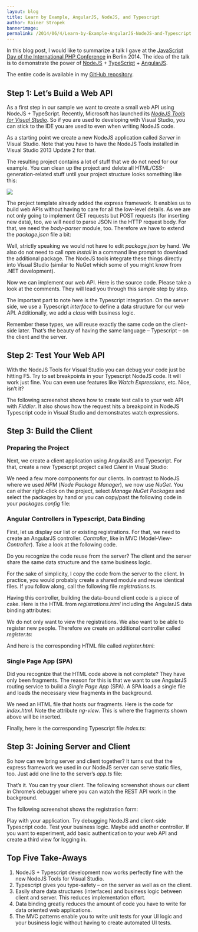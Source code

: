 ```yaml
---
layout: blog
title: Learn by Example, AngularJS, NodeJS, and Typescript
author: Rainer Stropek
bannerimage: 
permalink: /2014/06/4/Learn-by-Example-AngularJS-NodeJS-and-Typescript
---
```


<p xmlns="http://www.w3.org/1999/xhtml">In this blog post, I would like to summarize a talk I gave at the <a href="http://phpconference.com/2014se/en/special-days/javascript-day" target="_blank">JavaScript Day of the International PHP Conference</a> in Berlin 2014. The idea of the talk is to demonstrate the power of <a href="http://nodejs.org/" target="_blank">NodeJS</a> + <a href="http://www.typescriptlang.org" target="_blank">TypeScript</a> + <a href="https://angularjs.org/" target="_blank">AngularJS</a>.</p><p class="showcase" xmlns="http://www.w3.org/1999/xhtml">The entire code is available in my <a href="https://github.com/rstropek/Samples/tree/master/AngularRegistrationSample" target="_blank">GitHub repository</a>.</p><h2 xmlns="http://www.w3.org/1999/xhtml">Step 1: Let’s Build a Web API</h2><p xmlns="http://www.w3.org/1999/xhtml">As a first step in our sample we want to create a small web API using NodeJS + TypeScript. Recently, Microsoft has launched its <a href="https://nodejstools.codeplex.com/" target="_blank"><em>NodeJS Tools for Visual Studio</em></a>. So if you are used to developing with Visual Studio, you can stick to the IDE you are used to even when writing NodeJS code.</p><p xmlns="http://www.w3.org/1999/xhtml">As a starting point we create a new NodeJS application called <em>Server</em> in Visual Studio. Note that you have to have the NodeJS Tools installed in Visual Studio 2013 Update 2 for that.</p><f:function name="Composite.Media.ImageGallery.Slimbox2" xmlns:f="http://www.composite.net/ns/function/1.0">
  <f:param name="MediaImage" value="MediaArchive:eb76e872-1c8d-4d3c-9038-817a4104399b" xmlns:f="http://www.composite.net/ns/function/1.0" />
  <f:param name="ThumbnailMaxWidth" value="800" xmlns:f="http://www.composite.net/ns/function/1.0" />
  <f:param name="ThumbnailMaxHeight" value="800" xmlns:f="http://www.composite.net/ns/function/1.0" />
  <f:param name="ImageMaxWidth" value="1920" xmlns:f="http://www.composite.net/ns/function/1.0" />
  <f:param name="ImageMaxHeight" value="1280" xmlns:f="http://www.composite.net/ns/function/1.0" />
</f:function><p xmlns="http://www.w3.org/1999/xhtml">The resulting project contains a lot of stuff that we do not need for our example. You can clean up the project and delete all HTML/CSS-generation-related stuff until your project structure looks something like this:</p><p xmlns="http://www.w3.org/1999/xhtml">
  <img src="{{site.baseurl}}images/blog/2014/06/NodeJSAngular/NodeAngular_CleanedProject.png" />
</p><p xmlns="http://www.w3.org/1999/xhtml">The project template already added the express framework. It enables us to build web APIs without having to care for all the low-level details. As we are not only going to implement GET requests but POST requests (for inserting new data), too, we will need to parse JSON in the HTTP request body. For that, we need the <em>body-parser</em> module, too. Therefore we have to extend the <em>package.json</em> file a bit:</p><f:function name="Composite.Web.Html.SyntaxHighlighter" xmlns:f="http://www.composite.net/ns/function/1.0">
  <f:param name="SourceCode" value="{&#xA;  &quot;name&quot;: &quot;AngularRegistrationSample&quot;,&#xA;  &quot;version&quot;: &quot;0.0.0&quot;,&#xA;  &quot;description&quot;: &quot;Example&quot;,&#xA;  &quot;main&quot;: &quot;app.js&quot;,&#xA;  &quot;author&quot;: {&#xA;    &quot;name&quot;: &quot;Rainer Stropek&quot;,&#xA;    &quot;email&quot;: &quot;rainer@software-architects.at&quot;&#xA;  },&#xA;  &quot;dependencies&quot;: {&#xA;    &quot;body-parser&quot;: &quot;^1.3.0&quot;,&#xA;    &quot;express&quot;: &quot;^3.10.2&quot;&#xA;  }&#xA;}" xmlns:f="http://www.composite.net/ns/function/1.0" />
  <f:param name="CodeType" value="javascript" xmlns:f="http://www.composite.net/ns/function/1.0" />
</f:function><p xmlns="http://www.w3.org/1999/xhtml">Well, strictly speaking we would not have to edit <em>package.json</em> by hand. We also do not need to call <em>npm install</em> in a command line prompt to download the additional package. The NodeJS tools integrate these things directly into Visual Studio (similar to NuGet which some of you might know from .NET development).</p><f:function name="Composite.Media.ImageGallery.Slimbox2" xmlns:f="http://www.composite.net/ns/function/1.0">
  <f:param name="MediaImage" value="MediaArchive:496cd930-6811-4f7d-90f0-250c14548185" xmlns:f="http://www.composite.net/ns/function/1.0" />
  <f:param name="ThumbnailMaxWidth" value="800" xmlns:f="http://www.composite.net/ns/function/1.0" />
  <f:param name="ThumbnailMaxHeight" value="800" xmlns:f="http://www.composite.net/ns/function/1.0" />
  <f:param name="ImageMaxWidth" value="1920" xmlns:f="http://www.composite.net/ns/function/1.0" />
  <f:param name="ImageMaxHeight" value="1280" xmlns:f="http://www.composite.net/ns/function/1.0" />
</f:function><p xmlns="http://www.w3.org/1999/xhtml">Now we can implement our web API. Here is the source code. Please take a look at the comments. They will lead you through this sample step by step.</p><p class="showcase" xmlns="http://www.w3.org/1999/xhtml">The important part to note here is the Typescript integration. On the server side, we use a Typescript <em>interface</em> to define a data structure for our web API. Additionally, we add a <em>class</em> with business logic.</p><p xmlns="http://www.w3.org/1999/xhtml">Remember these types, we will reuse exactly the same code on the client-side later. That’s the beauty of having the same language – Typescript – on the client and the server.</p><f:function name="Composite.Web.Html.SyntaxHighlighter" xmlns:f="http://www.composite.net/ns/function/1.0">
  <f:param name="SourceCode" value="// Import express with body parsers (for handling JSON)&#xA;import express = require('express');&#xA;var bodyParser = require('body-parser');&#xA;&#xA;&#xA;// Business logic and data structures&#xA;interface IRegistration {&#xA;&#x9;salutation: string;&#xA;&#x9;name: string;&#xA;&#x9;age: number;&#xA;}&#xA;&#xA;class Registration implements IRegistration {&#xA;&#x9;public salutation: string;&#xA;&#x9;public name: string;&#xA;&#x9;public age: number;&#xA;&#xA;&#x9;constructor(registration: IRegistration) {&#xA;&#x9;&#x9;this.salutation = registration.salutation;&#xA;&#x9;&#x9;this.name = registration.name;&#xA;&#x9;&#x9;this.age = registration.age;&#xA;&#x9;}&#xA;&#xA;&#x9;public isValid() {&#xA;&#x9;&#x9;return this.age &gt;= 18;&#xA;&#x9;}&#xA;}&#xA;&#xA;// Sample repository of registrations (for demo purposes just in memory&#xA;var registrations = new Array&lt;IRegistration&gt;();&#xA;registrations.push(&#xA;&#x9;{ salutation: &quot;Mr.&quot;, name: &quot;Tom Tailor&quot;, age: 20 },&#xA;&#x9;{ salutation: &quot;Mr.&quot;, name: &quot;Max Muster&quot;, age: 19 });&#xA;&#xA;&#xA;// Setup express&#xA;var app = express();&#xA;app.use(bodyParser());&#xA;&#xA;// Uncommend this line to demo basic auth&#xA;// app.use(express.basicAuth((user, password) =&gt; user == &quot;user2&quot; &amp;&amp; password == &quot;password&quot;));&#xA;&#xA;&#xA;// Implement web API&#xA;app.get(&quot;/api/registrations&quot;, (req, res) =&gt; {&#xA;&#x9;// Get all registrations&#xA;&#x9;res.send(registrations);&#xA;});&#xA;&#xA;// Register&#xA;app.post(&quot;/api/register&quot;, (req, res) =&gt; {&#xA;&#x9;var registration = new Registration(&lt;IRegistration&gt;req.body);&#xA;&#x9;if (registration.isValid()) {&#xA;&#x9;&#x9;registrations.push(registration);&#xA;&#x9;&#x9;res.send(201);&#xA;&#x9;}&#xA;&#x9;else {&#xA;&#x9;&#x9;res.send(400);&#xA;&#x9;}&#xA;});&#xA;&#xA;// Listen for HTTP traffic&#xA;app.listen(process.env.PORT || 3000);" xmlns:f="http://www.composite.net/ns/function/1.0" />
  <f:param name="CodeType" value="javascript" xmlns:f="http://www.composite.net/ns/function/1.0" />
</f:function><h2 xmlns="http://www.w3.org/1999/xhtml">Step 2: Test Your Web API</h2><p xmlns="http://www.w3.org/1999/xhtml">With the NodeJS Tools for Visual Studio you can debug your code just be hitting F5. Try to set breakpoints in your Typescript NodeJS code. It will work just fine. You can even use features like <em>Watch Expressions</em>, etc. Nice, isn’t it?</p><p xmlns="http://www.w3.org/1999/xhtml">The following screenshot shows how to create test calls to your web API with <em>Fiddler</em>. It also shows how the request hits a breakpoint in NodeJS Typescript code in Visual Studio and demonstrates watch expressions.</p><f:function name="Composite.Media.ImageGallery.Slimbox2" xmlns:f="http://www.composite.net/ns/function/1.0">
  <f:param name="MediaImage" value="MediaArchive:99209756-70ca-4157-b8df-db21040ab181" xmlns:f="http://www.composite.net/ns/function/1.0" />
  <f:param name="ThumbnailMaxWidth" value="800" xmlns:f="http://www.composite.net/ns/function/1.0" />
  <f:param name="ThumbnailMaxHeight" value="800" xmlns:f="http://www.composite.net/ns/function/1.0" />
  <f:param name="ImageMaxWidth" value="1920" xmlns:f="http://www.composite.net/ns/function/1.0" />
  <f:param name="ImageMaxHeight" value="1280" xmlns:f="http://www.composite.net/ns/function/1.0" />
</f:function><h2 xmlns="http://www.w3.org/1999/xhtml">Step 3: Build the Client</h2><h3 xmlns="http://www.w3.org/1999/xhtml">Preparing the Project</h3><p xmlns="http://www.w3.org/1999/xhtml">Next, we create a client application using AngularJS and Typescript. For that, create a new Typescript project called <em>Client</em> in Visual Studio:</p><f:function name="Composite.Media.ImageGallery.Slimbox2" xmlns:f="http://www.composite.net/ns/function/1.0">
  <f:param name="MediaImage" value="MediaArchive:27d68f3d-a479-47f3-bf0b-4a2e49d1a271" xmlns:f="http://www.composite.net/ns/function/1.0" />
  <f:param name="ThumbnailMaxWidth" value="800" xmlns:f="http://www.composite.net/ns/function/1.0" />
  <f:param name="ThumbnailMaxHeight" value="800" xmlns:f="http://www.composite.net/ns/function/1.0" />
  <f:param name="ImageMaxWidth" value="1920" xmlns:f="http://www.composite.net/ns/function/1.0" />
  <f:param name="ImageMaxHeight" value="1280" xmlns:f="http://www.composite.net/ns/function/1.0" />
</f:function><p xmlns="http://www.w3.org/1999/xhtml">We need a few more components for our clients. In contrast to NodeJS where we used <em>NPM</em> (<em>Node Package Manager</em>), we now use <em>NuGet</em>. You can either right-click on the project, select <em>Manage NuGet Packages</em> and select the packages by hand or you can copy/past the following code in your <em>packages.config</em> file:</p><f:function name="Composite.Web.Html.SyntaxHighlighter" xmlns:f="http://www.composite.net/ns/function/1.0">
  <f:param name="SourceCode" value="&lt;?xml version=&quot;1.0&quot; encoding=&quot;utf-8&quot;?&gt;&#xA;&lt;packages&gt;&#xA;  &lt;package id=&quot;angularjs&quot; version=&quot;1.2.16&quot; targetFramework=&quot;net451&quot; /&gt;&#xA;  &lt;package id=&quot;angularjs.TypeScript.DefinitelyTyped&quot; version=&quot;1.0.4&quot; targetFramework=&quot;net451&quot; /&gt;&#xA;  &lt;package id=&quot;bootstrap&quot; version=&quot;3.1.1&quot; targetFramework=&quot;net451&quot; /&gt;&#xA;  &lt;package id=&quot;jQuery&quot; version=&quot;1.9.1&quot; targetFramework=&quot;net451&quot; /&gt;&#xA;  &lt;package id=&quot;jquery.TypeScript.DefinitelyTyped&quot; version=&quot;0.8.7&quot; targetFramework=&quot;net451&quot; /&gt;&#xA;&lt;/packages&gt;" xmlns:f="http://www.composite.net/ns/function/1.0" />
  <f:param name="CodeType" value="xml" xmlns:f="http://www.composite.net/ns/function/1.0" />
</f:function><h3 xmlns="http://www.w3.org/1999/xhtml">Angular Controllers in Typescript, Data Binding</h3><p xmlns="http://www.w3.org/1999/xhtml">First, let us display our list or existing registrations. For that, we need to create an AngularJS controller. <em>Controller</em>, like in MVC (Model-View-<em>Controller</em>). Take a look at the following code.</p><p class="showcase" xmlns="http://www.w3.org/1999/xhtml">Do you recognize the code reuse from the server? The client and the server share the same data structure and the same business logic.</p><p xmlns="http://www.w3.org/1999/xhtml">For the sake of simplicity, I copy the code from the server to the client. In practice, you would probably create a shared module and reuse identical files. If you follow along, call the following file <em>registrations.ts</em>.</p><f:function name="Composite.Web.Html.SyntaxHighlighter" xmlns:f="http://www.composite.net/ns/function/1.0">
  <f:param name="SourceCode" value="// A simple logger interface to demonstrate AngularJS depdency injection.&#xA;// The implementatio of the logger is published in index.ts.&#xA;interface ILogger {&#xA;&#x9;log: (string) =&gt; void;&#xA;}&#xA;&#xA;&#xA;// Reused business logic and data structure from the server&#xA;class DefaultLogger implements ILogger {&#xA;&#x9;public log(text: string) {&#xA;&#x9;&#x9;console.log(text);&#xA;&#x9;}&#xA;}&#xA;&#xA;interface IRegistration {&#xA;&#x9;salutation: string;&#xA;&#x9;name: string;&#xA;&#x9;age: number;&#xA;}&#xA;&#xA;class Registration implements IRegistration {&#xA;&#x9;public salutation: string;&#xA;&#x9;public name: string;&#xA;&#x9;public age: number;&#xA;&#xA;&#x9;constructor(registration: IRegistration) {&#xA;&#x9;&#x9;this.salutation = registration.salutation;&#xA;&#x9;&#x9;this.name = registration.name;&#xA;&#x9;&#x9;this.age = registration.age;&#xA;&#x9;}&#xA;&#xA;&#x9;public isValid() {&#xA;&#x9;&#x9;return this.age &gt;= 18;&#xA;&#x9;}&#xA;}&#xA;&#xA;&#xA;// The interface the Angular's $scope. Used to access the data structure for&#xA;// data binding in a type-safe way. &#xA;interface IRegistrationsViewModel extends ng.IScope {&#xA;&#x9;registrations: Array&lt;IRegistration&gt;;&#xA;&#x9;refresh: () =&gt; void;&#xA;}&#xA;&#xA;// The controller class. Note that it uses Angular's dependency injection to&#xA;// get the $http service (for http requests) and the logger (see above).&#xA;// &#xA;class RegistrationsViewModel {&#xA;&#x9;constructor($scope: IRegistrationsViewModel, $http: ng.IHttpService, private logger: ILogger) {&#xA;&#x9;&#x9;$scope.registrations = new Array&lt;IRegistration&gt;();&#xA;&#x9;&#x9;$scope.refresh = () =&gt; {&#xA;&#x9;&#x9;&#x9;logger.log(&quot;Requesting...&quot;);&#xA;&#x9;&#x9;&#x9;$http.get&lt;Array&lt;IRegistration&gt;&gt;(&quot;/api/registrations&quot;)&#xA;&#x9;&#x9;&#x9;&#x9;.success(registrations =&gt; {&#xA;&#x9;&#x9;&#x9;&#x9;&#x9;registrations.forEach(r =&gt; $scope.registrations.push(r));&#xA;&#x9;&#x9;&#x9;&#x9;});&#xA;&#x9;&#x9;};&#xA;&#x9;}&#xA;}" xmlns:f="http://www.composite.net/ns/function/1.0" />
  <f:param name="CodeType" value="javascript" xmlns:f="http://www.composite.net/ns/function/1.0" />
</f:function><p xmlns="http://www.w3.org/1999/xhtml">Having this controller, building the data-bound client code is a piece of cake. Here is the HTML from <em>registrations.html</em> including the AngularJS data binding attributes:</p><f:function name="Composite.Web.Html.SyntaxHighlighter" xmlns:f="http://www.composite.net/ns/function/1.0">
  <f:param name="SourceCode" value="&lt;h1&gt;Registration Sample&lt;/h1&gt;&#xA;&#xA;&lt;button type=&quot;button&quot; class=&quot;btn btn-primary&quot; ng-click=&quot;refresh()&quot;&gt;Refresh&lt;/button&gt;&#xA;&#xA;&lt;table class=&quot;table&quot; style=&quot;max-width: 300px;&quot;&gt;&#xA;&#x9;&lt;thead&gt;&#xA;&#x9;&#x9;&lt;tr&gt;&#xA;&#x9;&#x9;&#x9;&lt;th&gt;Salutation&lt;/th&gt;&#xA;&#x9;&#x9;&#x9;&lt;th&gt;Name&lt;/th&gt;&#xA;&#x9;&#x9;&#x9;&lt;th&gt;Age&lt;/th&gt;&#xA;&#x9;&#x9;&lt;/tr&gt;&#xA;&#x9;&lt;/thead&gt;&#xA;&#x9;&lt;tbody&gt;&#xA;&#x9;&#x9;&lt;tr ng-repeat=&quot;reg in registrations&quot;&gt;&#xA;&#x9;&#x9;&#x9;&lt;td&gt;{{reg.salutation}}&lt;/td&gt;&#xA;&#x9;&#x9;&#x9;&lt;td&gt;{{reg.name}}&lt;/td&gt;&#xA;&#x9;&#x9;&#x9;&lt;td&gt;{{reg.age}}&lt;/td&gt;&#xA;&#x9;&#x9;&lt;/tr&gt;&#xA;&#x9;&lt;/tbody&gt;&#xA;&lt;/table&gt;&#xA;&#xA;&lt;p&gt;Do you want to &lt;a href=&quot;#register&quot;&gt;register&lt;/a&gt;?&lt;/p&gt;" xmlns:f="http://www.composite.net/ns/function/1.0" />
  <f:param name="CodeType" value="xml" xmlns:f="http://www.composite.net/ns/function/1.0" />
</f:function><p xmlns="http://www.w3.org/1999/xhtml">We do not only want to view the registrations. We also want to be able to register new people. Therefore we create an additional controller called <em>register.ts</em>:</p><f:function name="Composite.Web.Html.SyntaxHighlighter" xmlns:f="http://www.composite.net/ns/function/1.0">
  <f:param name="SourceCode" value="interface IRegisterViewModel extends ng.IScope, IRegistration {&#xA;&#x9;save: () =&gt; void;&#xA;}&#xA;&#xA;class RegisterViewModel {&#xA;&#x9;constructor($scope: IRegisterViewModel, $http: ng.IHttpService, private logger: ILogger) {&#xA;&#x9;&#x9;$scope.save = () =&gt; {&#xA;&#x9;&#x9;&#x9;$http.post(&quot;/api/register&quot;, { name: $scope.name, salutation: $scope.salutation, age: $scope.age }, { headers: { &quot;Content-Type&quot;: &quot;application/json&quot; } })&#xA;&#x9;&#x9;&#x9;&#x9;.success(_ =&gt; {&#xA;&#x9;&#x9;&#x9;&#x9;&#x9;alert(&quot;You are registered!&quot;);&#xA;&#x9;&#x9;&#x9;&#x9;})&#xA;&#x9;&#x9;&#x9;&#x9;.error(_ =&gt; {&#xA;&#x9;&#x9;&#x9;&#x9;&#x9;alert(&quot;Sorry, not possible!&quot;);&#xA;&#x9;&#x9;&#x9;&#x9;});&#xA;&#x9;&#x9;}&#xA;&#x9;}&#xA;}" xmlns:f="http://www.composite.net/ns/function/1.0" />
  <f:param name="CodeType" value="javascript" xmlns:f="http://www.composite.net/ns/function/1.0" />
</f:function><p xmlns="http://www.w3.org/1999/xhtml">And here is the corresponding HTML file called <em>register.html</em>:</p><f:function name="Composite.Web.Html.SyntaxHighlighter" xmlns:f="http://www.composite.net/ns/function/1.0">
  <f:param name="SourceCode" value="&lt;h1&gt;Registration Sample&lt;/h1&gt;&#xA;&#xA;&lt;form role=&quot;form&quot; style=&quot;max-width: 300px;&quot;&gt;&#xA;&#x9;&lt;div class=&quot;form-group&quot;&gt;&#xA;&#x9;&#x9;&lt;label for=&quot;salutation&quot;&gt;Salution:&lt;/label&gt;&#xA;&#x9;&#x9;&lt;select class=&quot;form-control&quot; ng-model=&quot;salutation&quot;&gt;&#xA;&#x9;&#x9;&#x9;&lt;option value=&quot;Mr.&quot; ng-selected=&quot;salutation=='Mr.'&quot;&gt;Mr.&lt;/option&gt;&#xA;&#x9;&#x9;&#x9;&lt;option value=&quot;Ms.&quot; ng-selected=&quot;salutation=='Ms.'&quot;&gt;Ms.&lt;/option&gt;&#xA;&#x9;&#x9;&lt;/select&gt;&#xA;&#x9;&#x9;&lt;div class=&quot;form-group&quot;&gt;&#xA;&#x9;&#x9;&#x9;&lt;label for=&quot;name&quot;&gt;Name:&lt;/label&gt;&#xA;&#x9;&#x9;&#x9;&lt;input type=&quot;text&quot; class=&quot;form-control&quot; placeholder=&quot;Name&quot; ng-model=&quot;name&quot; /&gt;&#xA;&#x9;&#x9;&lt;/div&gt;&#xA;&#x9;&#x9;&lt;div class=&quot;form-group&quot;&gt;&#xA;&#x9;&#x9;&#x9;&lt;label for=&quot;name&quot;&gt;Age:&lt;/label&gt;&#xA;&#x9;&#x9;&#x9;&lt;input type=&quot;text&quot; class=&quot;form-control&quot; placeholder=&quot;Age&quot; ng-model=&quot;age&quot; /&gt;&#xA;&#x9;&#x9;&lt;/div&gt;&#xA;&#x9;&#x9;&lt;button type=&quot;button&quot; class=&quot;btn btn-primary&quot; ng-click=&quot;save()&quot;&gt;Register&lt;/button&gt;&#xA;&#x9;&lt;/div&gt;&#xA;&lt;/form&gt;&#xA;&#xA;&lt;p&gt;Do you want to view &lt;a href=&quot;#/&quot;&gt;registrations&lt;/a&gt;?&lt;/p&gt;" xmlns:f="http://www.composite.net/ns/function/1.0" />
  <f:param name="CodeType" value="xml" xmlns:f="http://www.composite.net/ns/function/1.0" />
</f:function><h3 xmlns="http://www.w3.org/1999/xhtml">Single Page App (SPA)</h3><p xmlns="http://www.w3.org/1999/xhtml">Did you recognize that the HTML code above is not complete? They have only been fragments. The reason for this is that we want to use AngularJS routing service to build a <em>Single Page App</em> (SPA). A SPA loads a single file and loads the necessary view fragments in the background.</p><p xmlns="http://www.w3.org/1999/xhtml">We need an HTML file that hosts our fragments. Here is the code for <em>index.html</em>. Note the attribute <em>ng-view</em>. This is where the fragments shown above will be inserted.</p><f:function name="Composite.Web.Html.SyntaxHighlighter" xmlns:f="http://www.composite.net/ns/function/1.0">
  <f:param name="SourceCode" value="&lt;!DOCTYPE html&gt;&#xA;&#xA;&lt;html lang=&quot;en&quot;&gt;&#xA;&lt;head&gt;&#xA;&#x9;&lt;meta charset=&quot;utf-8&quot; /&gt;&#xA;&#x9;&lt;title&gt;TypeScript HTML App&lt;/title&gt;&#xA;&#xA;&#x9;&lt;link rel=&quot;stylesheet&quot; href=&quot;Content/bootstrap.css&quot; type=&quot;text/css&quot; /&gt;&#xA;&#xA;&#x9;&lt;script src=&quot;Scripts/jquery-1.9.1.js&quot;&gt;&lt;/script&gt;&#xA;&#x9;&lt;script src=&quot;Scripts/angular.js&quot;&gt;&lt;/script&gt;&#xA;&#x9;&lt;script src=&quot;Scripts/angular-route.js&quot;&gt;&lt;/script&gt;&#xA;&#x9;&lt;script src=&quot;Scripts/bootstrap.js&quot;&gt;&lt;/script&gt;&#xA;&#xA;&#x9;&lt;script src=&quot;registrations.js&quot;&gt;&lt;/script&gt;&#xA;&#x9;&lt;script src=&quot;register.js&quot;&gt;&lt;/script&gt;&#xA;&#x9;&lt;script src=&quot;index.js&quot;&gt;&lt;/script&gt;&#xA;&lt;/head&gt;&#xA;&lt;body ng-app=&quot;RegistrationApp&quot;&gt;&#xA;&#x9;&lt;div ng-view&gt;&lt;/div&gt;&#xA;&lt;/body&gt;&#xA;&lt;/html&gt;" xmlns:f="http://www.composite.net/ns/function/1.0" />
  <f:param name="CodeType" value="xml" xmlns:f="http://www.composite.net/ns/function/1.0" />
</f:function><p xmlns="http://www.w3.org/1999/xhtml">Finally, here is the corresponding Typescript file <em>index.ts</em>:</p><f:function name="Composite.Web.Html.SyntaxHighlighter" xmlns:f="http://www.composite.net/ns/function/1.0">
  <f:param name="SourceCode" value="angular.module(&quot;RegistrationApp&quot;, [&quot;ngRoute&quot;])&#xA;&#x9;// The logger to demonstrate AngularJS dependency injection&#xA;&#x9;.factory(&quot;logger&quot;, () =&gt; new DefaultLogger())&#xA;&#x9;// Our controllers for the two views&#xA;&#x9;.controller(&quot;RegistrationsController&quot;, RegistrationsViewModel)&#xA;&#x9;.controller(&quot;RegisterController&quot;, RegisterViewModel)&#xA;&#x9;// The routes for the SPA&#xA;&#x9;.config(($routeProvider: ng.route.IRouteProvider) =&gt; {&#xA;&#x9;&#x9;$routeProvider&#xA;&#x9;&#x9;&#x9;.when(&quot;/&quot;, {&#xA;&#x9;&#x9;&#x9;&#x9;templateUrl: &quot;registrations.html&quot;, controller: &quot;RegistrationsController&quot;&#xA;&#x9;&#x9;&#x9;})&#xA;&#x9;&#x9;&#x9;.when(&quot;/register&quot;, {&#xA;&#x9;&#x9;&#x9;&#x9;templateUrl: &quot;register.html&quot;, controller: &quot;RegisterController&quot;&#xA;&#x9;&#x9;&#x9;});&#xA;&#x9;});" xmlns:f="http://www.composite.net/ns/function/1.0" />
  <f:param name="CodeType" value="javascript" xmlns:f="http://www.composite.net/ns/function/1.0" />
</f:function><h2 xmlns="http://www.w3.org/1999/xhtml">Step 3: Joining Server and Client</h2><p xmlns="http://www.w3.org/1999/xhtml">So how can we bring server and client together? It turns out that the express framework we used in our NodeJS server can serve static files, too. Just add one line to the server’s <em>app.ts</em> file:</p><f:function name="Composite.Web.Html.SyntaxHighlighter" xmlns:f="http://www.composite.net/ns/function/1.0">
  <f:param name="SourceCode" value="...&#xA;// Setup express&#xA;var app = express();&#xA;app.use(bodyParser());&#xA;app.use(express.static(&quot;../Client&quot;)); // &lt;== ADD THIS LINE&#xA;..." xmlns:f="http://www.composite.net/ns/function/1.0" />
  <f:param name="CodeType" value="javascript" xmlns:f="http://www.composite.net/ns/function/1.0" />
</f:function><p xmlns="http://www.w3.org/1999/xhtml">That’s it. You can try your client. The following screenshot shows our client in Chrome’s debugger where you can watch the REST API work in the background.</p><f:function name="Composite.Media.ImageGallery.Slimbox2" xmlns:f="http://www.composite.net/ns/function/1.0">
  <f:param name="MediaImage" value="MediaArchive:0745f82c-c003-4541-bcd6-6fe2001bbb55" xmlns:f="http://www.composite.net/ns/function/1.0" />
  <f:param name="ThumbnailMaxWidth" value="800" xmlns:f="http://www.composite.net/ns/function/1.0" />
  <f:param name="ThumbnailMaxHeight" value="2000" xmlns:f="http://www.composite.net/ns/function/1.0" />
  <f:param name="ImageMaxWidth" value="1920" xmlns:f="http://www.composite.net/ns/function/1.0" />
  <f:param name="ImageMaxHeight" value="1280" xmlns:f="http://www.composite.net/ns/function/1.0" />
</f:function><p xmlns="http://www.w3.org/1999/xhtml">The following screenshot shows the registration form:</p><f:function name="Composite.Media.ImageGallery.Slimbox2" xmlns:f="http://www.composite.net/ns/function/1.0">
  <f:param name="MediaImage" value="MediaArchive:fd6fb1b9-6424-4445-8a89-33eea1433a61" xmlns:f="http://www.composite.net/ns/function/1.0" />
  <f:param name="ThumbnailMaxWidth" value="800" xmlns:f="http://www.composite.net/ns/function/1.0" />
  <f:param name="ThumbnailMaxHeight" value="800" xmlns:f="http://www.composite.net/ns/function/1.0" />
  <f:param name="ImageMaxWidth" value="1920" xmlns:f="http://www.composite.net/ns/function/1.0" />
  <f:param name="ImageMaxHeight" value="1280" xmlns:f="http://www.composite.net/ns/function/1.0" />
</f:function><p xmlns="http://www.w3.org/1999/xhtml">Play with your application. Try debugging NodeJS and client-side Typescript code. Test your business logic. Maybe add another controller. If you want to experiment, add basic authentication to your web API and create a third view for logging in.</p><h2 xmlns="http://www.w3.org/1999/xhtml">Top Five Take-Aways</h2><ol xmlns="http://www.w3.org/1999/xhtml">
  <li>NodeJS + Typescript development now works perfectly fine with the new NodeJS Tools for Visual Studio.</li>
  <li>Typescript gives you type-safety – on the server as well as on the client.</li>
  <li>Easily share data structures (interfaces) and business logic between client and server. This reduces implementation effort.</li>
  <li>Data binding greatly reduces the amount of code you have to write for data oriented web applications.</li>
  <li>The MVC patterns enable you to write unit tests for your UI logic and your business logic without having to create automated UI tests.</li>
</ol>
